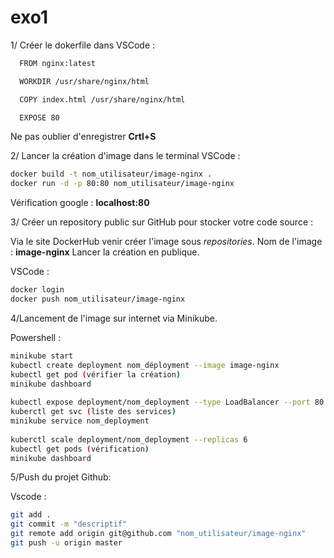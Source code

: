 # exo1

1/ Créer le dokerfile dans VSCode : 
```bash
  FROM nginx:latest

  WORKDIR /usr/share/nginx/html

  COPY index.html /usr/share/nginx/html

  EXPOSE 80
   ``` 
Ne pas oublier d'enregistrer **Crtl+S**

2/ Lancer la création d'image dans le terminal VSCode :
```bash
docker build -t nom_utilisateur/image-nginx .
docker run -d -p 80:80 nom_utilisateur/image-nginx
```  
  Vérification google : **localhost:80**
  
3/ Créer un repository public sur GitHub pour stocker votre code source :
  
  Via le site DockerHub venir créer l'image sous *repositories*. Nom de l'image : **image-nginx**
  Lancer la création en publique.
  
  VSCode : 
```bash 
docker login
docker push nom_utilisateur/image-nginx 
```
4/Lancement de l'image sur internet via Minikube.

Powershell :
```bash
minikube start
kubectl create deployment nom_déployment --image image-nginx
kubectl get pod (vérifier la création)
minikube dashboard
               
kubectl expose deployment/nom_deployment --type LoadBalancer --port 80
kuberctl get svc (liste des services)
minikube service nom_deployment 
             
kuberctl scale deployment/nom_deployment --replicas 6
kubectl get pods (vérification)
minikube dashboard
```             
5/Push du projet Github:

Vscode :
```bash
git add .
git commit -m "descriptif"
git remote add origin git@github.com "nom_utilisateur/image-nginx"
git push -u origin master
 
```
 
  


